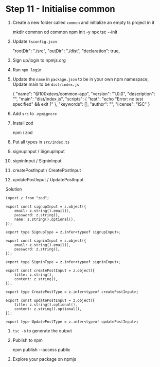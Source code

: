Step 11 - Initialise common
===========================

1.  Create a new folder called `common` and initialize an empty ts project in it

    mkdir common
    cd common
    npm init -y
    npx tsc --init

1.  Update `tsconfig.json`

    "rootDir": "./src",
    "outDir": "./dist",
    "declaration": true,

1.  Sign up/login to npmjs.org

2.  Run `npm login`

3.  Update the `name` in `package.json` to be in your own npm namespace, Update main to be `dist/index.js`

    {
      "name": "@100xdevs/common-app",
      "version": "1.0.0",
      "description": "",
    	"main": "dist/index.js",
      "scripts": {
        "test": "echo \"Error: no test specified\" && exit 1"
      },
      "keywords": [],
      "author": "",
      "license": "ISC"
    }
    

1.  Add `src` to `.npmignore`

2.  Install zod

    npm i zod

1.  Put all types in `src/index.ts`

1.  signupInput / SignupInput
2.  signinInput / SigninInput
3.  createPostInput / CreatePostInput
4.  updatePostInput / UpdatePostInput

Solution

    import z from "zod";
    
    export const signupInput = z.object({
        email: z.string().email(),
        password: z.string(),
        name: z.string().optional(),
    });
    
    export type SignupType = z.infer<typeof signupInput>;
    
    export const signinInput = z.object({
        email: z.string().email(),
        password: z.string(),
    });
    
    export type SigninType = z.infer<typeof signinInput>;
    
    export const createPostInput = z.object({
        title: z.string(),
        content: z.string(),
    });
    
    export type CreatePostType = z.infer<typeof createPostInput>;
    
    export const updatePostInput = z.object({
        title: z.string().optional(),
        content: z.string().optional(),
    });
    
    export type UpdatePostType = z.infer<typeof updatePostInput>;

1.  `tsc -b` to generate the output

2.  Publish to npm

    npm publish --access public

1.  Explore your package on npmjs